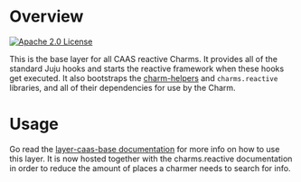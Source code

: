 # Overview
<a href="https://opensource.org/licenses/Apache-2.0"><img src="https://img.shields.io/badge/License-Apache%202.0-blue.svg" alt="Apache 2.0 License"></a>

This is the base layer for all CAAS reactive Charms. It provides all of the standard
Juju hooks and starts the reactive framework when these hooks get executed. It
also bootstraps the [charm-helpers][] and `charms.reactive` libraries, and all
of their dependencies for use by the Charm.

# Usage

Go read the [layer-caas-base documentation][] for more info on how to use this
layer. It is now hosted together with the charms.reactive documentation in order
to reduce the amount of places a charmer needs to search for info.

[charm-helpers]: https://pythonhosted.org/charmhelpers/
[layer-caas-base documentation]: https://charmsreactive.readthedocs.io/en/latest/layer-basic.html
